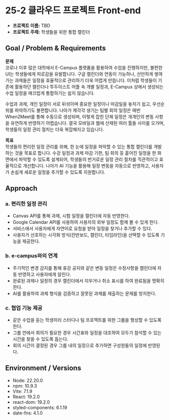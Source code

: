 # 25-2 클라우드 프로젝트 Front-end

- **프로젝트 이름:** TBD  
- **프로젝트 주제:** 학생들을 위한 통합 캘린더

## Goal / Problem & Requirements

**문제**  
코로나 이후 많은 대학에서 E-Campus 플랫폼을 활용하여 수업을 진행하지만, 불편한 UI는 학생들에게 피로감을 유발합니다. 구글 캘린더와 연동이 가능하나, 산만하게 쌓여가는 과제들은 일정을 효율적으로 관리하기 더욱 어렵게 만듭니다. 이처럼 학생들이 기존에 활용하던 캘린더나 투두이스트 어플 속 개별 일정과, E-Campus 상에서 생성되는 수업 일정을 매끄럽게 통합하기는 쉽지 않습니다.

수업과 과제, 개인 일정이 서로 뒤섞이며 중요한 일정이나 마감일을 놓치기 쉽고, 우선순위를 파악하기도 불편합니다. 나아가 제각각 생기는 팀별 회의 일정은 매번 When2Meet를 통해 수동으로 생성되며, 이렇게 잡힌 단체 일정은 개개인의 변동 사항을 유연하게 반영하기 어렵습니다. 결국 모바일과 웹에 산재된 여러 툴들 사이를 오가며, 학생들의 일정 관리 절차는 더욱 복잡해지고 있습니다.

**목표**  
학생들의 편리한 일정 관리를 위해, 한 눈에 일정을 파악할 수 있는 통합 캘린더를 개발하는 것을 목표로 합니다. 수강 일정과 과제 마감 기한, 팀 회의 등 흩어진 일정을 한 화면에서 파악할 수 있도록 설계되어, 학생들의 번거로운 일정 관리 절차를 직관적이고 효율적으로 개선합니다. 나아가 AI 기능을 활용해 일정 변동을 자동으로 반영하고, 사용자가 손쉽게 새로운 일정을 추가할 수 있도록 지원합니다.

## Approach

### a. 편리한 일정 관리
- Canvas API를 통해 과제, 시험 일정을 캘린더에 자동 반영한다.
- Google Calendar API를 사용하여 사용자의 외부 일정도 함께 볼 수 있게 한다.
- 서비스에서 사용자에게 자연어로 요청을 받아 일정을 찾거나 추가할 수 있다.
- 사용자가 선호하는 시각화 방식(칸반보드, 캘린더, 타임라인)을 선택할 수 있도록 기능을 제공한다.

### b. e-campus와의 연계
- 주기적인 변경 감지를 통해 휴강 공지와 같은 변동 일정은 수정사항을 캘린더에 자동 반영하고 사용자에게 알린다.
- 완료된 과제나 일정의 경우 캘린더에서 지우거나 취소 표시를 하여 완료됨을 명확히 한다.
- AI를 활용하여 과제 형식을 검증하고 잘못된 과제를 제출하는 문제를 방지한다.

### c. 협업 기능 제공
- 같은 수업을 듣는 학생끼리 스터디나 팀 프로젝트를 위한 그룹을 형성할 수 있도록 한다.
- 그룹 안에서 회의가 필요한 경우 시간표와 일정을 대조하여 모두가 참석할 수 있는 시간을 찾을 수 있도록 돕는다.
- 회의 시간이 결정된 경우 그룹 내의 일정으로 추가하면 구성원들의 일정에 반영된다.

## Environment / Versions

- Node: 22.20.0  
- npm: 10.9.3  
- Vite: 7.1.9  
- React: 19.2.0  
- react-dom: 19.2.0  
- styled-components: 6.1.19  
- date-fns: 4.1.0
